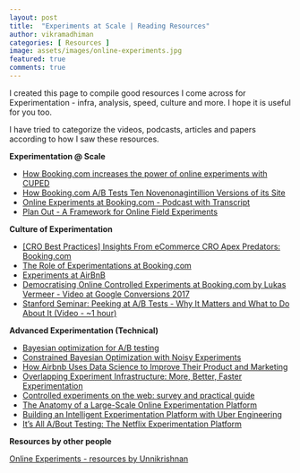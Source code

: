 ```yaml
---
layout: post
title:  "Experiments at Scale | Reading Resources"
author: vikramadhiman
categories: [ Resources ]
image: assets/images/online-experiments.jpg
featured: true
comments: true
---
```

I created this page to compile good resources I come across for Experimentation - infra, analysis, speed, culture and more. I hope it is useful for you too. 

I have tried to categorize the videos, podcasts, articles and papers according to how I saw these resources. 

<strong>Experimentation @ Scale</strong>
<ul>
	<li><a href="https://booking.ai/how-booking-com-increases-the-power-of-online-experiments-with-cuped-995d186fff1d" target="_blank">How Booking.com increases the power of online experiments with CUPED</a></li>
	<li><a href="https://blog.usejournal.com/how-booking-com-a-b-tests-ten-novenonagintillion-versions-of-its-site-25fc3a9e875b" target="_blank">How Booking.com A/B Tests Ten Novenonagintillion Versions of its Site</a></li>
	<li><a href="https://www.datacamp.com/community/blog/online-experiments-booking-transcript" target="_blank">Online Experiments at Booking.com - Podcast with Transcript</a></li>
	<li><a href="https://facebook.github.io/planout/" target="_blank">Plan Out - A Framework for Online Field Experiments</a></li>
</ul>

<strong>Culture of Experimentation</strong>
<ul>
	<li><a href="https://vwo.com/blog/cro-best-practices-booking/" target="_blank">[CRO Best Practices] Insights From eCommerce CRO Apex Predators: Booking.com</a></li>
	<li><a href="https://partner.booking.com/en-gb/click-magazine/role-experimentation-bookingcom" target="_blank">The Role of Experimentations at Booking.com</a></li>
	<li><a href="https://medium.com/airbnb-engineering/experiments-at-airbnb-e2db3abf39e7#.miqyczkzb" target="_blank">Experiments at AirBnB</a></li>
	<li><a href="https://www.youtube.com/watch?time_continue=1&v=_sx5LV23hIE&feature=emb_logo" target="_blank">Democratising Online Controlled Experiments at Booking.com by Lukas Vermeer - Video at Google Conversions 2017</a></li>
	<li><a href="https://www.youtube.com/watch?v=AJX4W3MwKzU" target="_blank">Stanford Seminar: Peeking at A/B Tests - Why It Matters and What to Do About It (Video - ~1 hour)</a></li>
</ul>

<strong>Advanced Experimentation (Technical)</strong>
<ul>
	<li><a href="https://research.fb.com/blog/2018/09/efficient-tuning-of-online-systems-using-bayesian-optimization/" target="_blank">Bayesian optimization for A/B testing</a></li>
	<li><a href="https://research.fb.com/publications/constrained-bayesian-optimization-with-noisy-experiments/" target="_blank">Constrained Bayesian Optimization with Noisy Experiments</a></li>
	<li><a href="https://neilpatel.com/blog/how-airbnb-uses-data-science/" target="_blank">How Airbnb Uses Data Science to Improve Their Product and Marketing</a></li>
	<li><a href="https://static.googleusercontent.com/media/research.google.com/en/us/pubs/archive/36500.pdf" target="_blank">Overlapping Experiment Infrastructure: More, Better, Faster Experimentation</a></li>
	<li><a href="https://ai.stanford.edu/~ronnyk/2009controlledExperimentsOnTheWebSurvey.pdf" target="_blank">Controlled experiments on the web: survey and practical guide</a></li>
	<li><a href="https://www.researchgate.net/profile/Aleksander_Fabijan/publication/324889185_The_Anatomy_of_a_Large-Scale_Online_Experimentation_Platform/links/5ae96411a6fdcc03cd8fa431/The-Anatomy-of-a-Large-Scale-Online-Experimentation-Platform.pdf" target="_blank">The Anatomy of a Large-Scale Online Experimentation Platform</a></li>
	<li><a href="https://eng.uber.com/experimentation-platform/" target="_blank">Building an Intelligent Experimentation Platform with Uber Engineering</a></li>
	<li><a href="https://netflixtechblog.com/its-all-a-bout-testing-the-netflix-experimentation-platform-4e1ca458c15" target="_blank">It’s All A/Bout Testing: The Netflix Experimentation Platform</a></li>
</ul>


<strong>Resources by other people</strong>
<p>
	<a href="https://github.com/ukriish/shelf#experimentation---ab-testing" target="_blank">Online Experiments - resources by Unnikrishnan</a>
</p>
